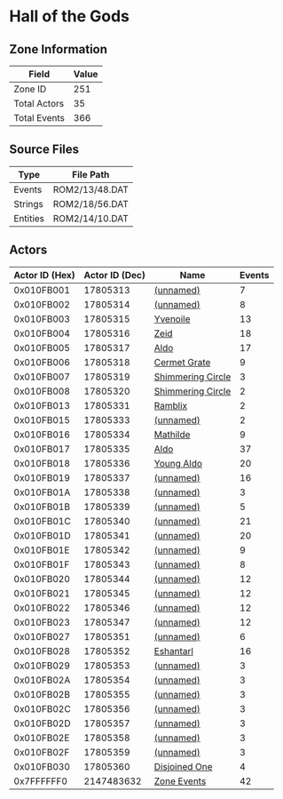 # Hall of the Gods

## Zone Information

| Field        |   Value |
|--------------|---------|
| Zone ID      |     251 |
| Total Actors |      35 |
| Total Events |     366 |

## Source Files

| Type     | File Path      |
|----------|----------------|
| Events   | ROM2/13/48.DAT |
| Strings  | ROM2/18/56.DAT |
| Entities | ROM2/14/10.DAT |

## Actors

| Actor ID (Hex)   |   Actor ID (Dec) | Name                                                         |   Events |
|------------------|------------------|--------------------------------------------------------------|----------|
| 0x010FB001       |         17805313 | [(unnamed)](./17805313.md)                                   |        7 |
| 0x010FB002       |         17805314 | [(unnamed)](./17805314.md)                                   |        8 |
| 0x010FB003       |         17805315 | [Yvenoile](./17805315%20-%20Yvenoile.md)                     |       13 |
| 0x010FB004       |         17805316 | [Zeid](./17805316%20-%20Zeid.md)                             |       18 |
| 0x010FB005       |         17805317 | [Aldo](./17805317%20-%20Aldo.md)                             |       17 |
| 0x010FB006       |         17805318 | [Cermet Grate](./17805318%20-%20Cermet%20Grate.md)           |        9 |
| 0x010FB007       |         17805319 | [Shimmering Circle](./17805319%20-%20Shimmering%20Circle.md) |        3 |
| 0x010FB008       |         17805320 | [Shimmering Circle](./17805320%20-%20Shimmering%20Circle.md) |        2 |
| 0x010FB013       |         17805331 | [Ramblix](./17805331%20-%20Ramblix.md)                       |        2 |
| 0x010FB015       |         17805333 | [(unnamed)](./17805333.md)                                   |        2 |
| 0x010FB016       |         17805334 | [Mathilde](./17805334%20-%20Mathilde.md)                     |        9 |
| 0x010FB017       |         17805335 | [Aldo](./17805335%20-%20Aldo.md)                             |       37 |
| 0x010FB018       |         17805336 | [Young Aldo](./17805336%20-%20Young%20Aldo.md)               |       20 |
| 0x010FB019       |         17805337 | [(unnamed)](./17805337.md)                                   |       16 |
| 0x010FB01A       |         17805338 | [(unnamed)](./17805338.md)                                   |        3 |
| 0x010FB01B       |         17805339 | [(unnamed)](./17805339.md)                                   |        5 |
| 0x010FB01C       |         17805340 | [(unnamed)](./17805340.md)                                   |       21 |
| 0x010FB01D       |         17805341 | [(unnamed)](./17805341.md)                                   |       20 |
| 0x010FB01E       |         17805342 | [(unnamed)](./17805342.md)                                   |        9 |
| 0x010FB01F       |         17805343 | [(unnamed)](./17805343.md)                                   |        8 |
| 0x010FB020       |         17805344 | [(unnamed)](./17805344.md)                                   |       12 |
| 0x010FB021       |         17805345 | [(unnamed)](./17805345.md)                                   |       12 |
| 0x010FB022       |         17805346 | [(unnamed)](./17805346.md)                                   |       12 |
| 0x010FB023       |         17805347 | [(unnamed)](./17805347.md)                                   |       12 |
| 0x010FB027       |         17805351 | [(unnamed)](./17805351.md)                                   |        6 |
| 0x010FB028       |         17805352 | [Eshantarl](./17805352%20-%20Eshantarl.md)                   |       16 |
| 0x010FB029       |         17805353 | [(unnamed)](./17805353.md)                                   |        3 |
| 0x010FB02A       |         17805354 | [(unnamed)](./17805354.md)                                   |        3 |
| 0x010FB02B       |         17805355 | [(unnamed)](./17805355.md)                                   |        3 |
| 0x010FB02C       |         17805356 | [(unnamed)](./17805356.md)                                   |        3 |
| 0x010FB02D       |         17805357 | [(unnamed)](./17805357.md)                                   |        3 |
| 0x010FB02E       |         17805358 | [(unnamed)](./17805358.md)                                   |        3 |
| 0x010FB02F       |         17805359 | [(unnamed)](./17805359.md)                                   |        3 |
| 0x010FB030       |         17805360 | [Disjoined One](./17805360%20-%20Disjoined%20One.md)         |        4 |
| 0x7FFFFFF0       |       2147483632 | [Zone Events](./Zone%20Events.md)                            |       42 |